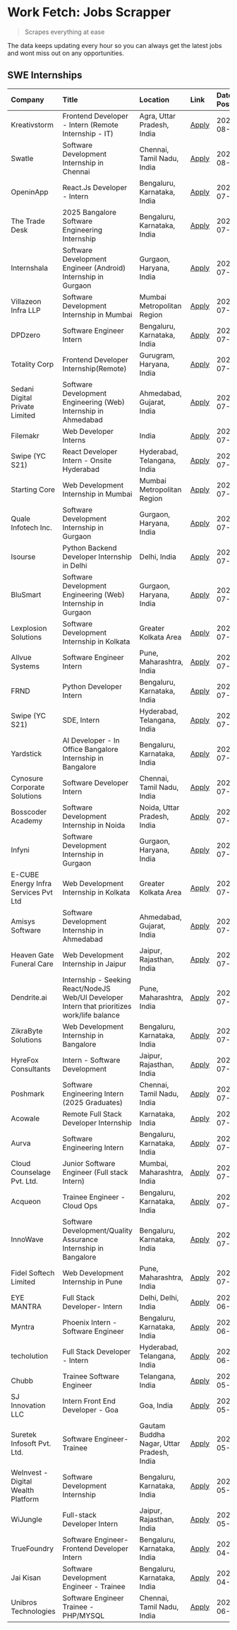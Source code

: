 # Work Fetch: Jobs Scrapper
> Scrapes everything at ease

The data keeps updating every hour so you can always get the latest jobs and wont miss out on any opportunities.

## SWE Internships
<!--START_SECTION:workfetch-->
| Company                              | Title                                                                                        | Location                                  | Link                                                                                                                                                                                                                                                                                                      | Date Posted   |
|:-------------------------------------|:---------------------------------------------------------------------------------------------|:------------------------------------------|:----------------------------------------------------------------------------------------------------------------------------------------------------------------------------------------------------------------------------------------------------------------------------------------------------------|:--------------|
| Kreativstorm                         | Frontend Developer - Intern (Remote Internship - IT)                                         | Agra, Uttar Pradesh, India                | [Apply](https://in.linkedin.com/jobs/view/frontend-developer-intern-remote-internship-it-at-kreativstorm-3990239094?position=14&pageNum=0&refId=jRipc7UsY24V6kaRMiCBeQ%3D%3D&trackingId=YL1%2FdEUfUvMHqkSChZTleQ%3D%3D&trk=public_jobs_jserp-result_search-card)                                          | 2024-08-01    |
| Swatle                               | Software Development Internship in Chennai                                                   | Chennai, Tamil Nadu, India                | [Apply](https://in.linkedin.com/jobs/view/software-development-internship-in-chennai-at-swatle-3990246717?position=23&pageNum=0&refId=jRipc7UsY24V6kaRMiCBeQ%3D%3D&trackingId=koQMxz%2FR9LYDmxZQ9twH0w%3D%3D&trk=public_jobs_jserp-result_search-card)                                                    | 2024-08-01    |
| OpeninApp                            | React.Js Developer - Intern                                                                  | Bengaluru, Karnataka, India               | [Apply](https://in.linkedin.com/jobs/view/react-js-developer-intern-at-openinapp-3987659391?position=43&pageNum=0&refId=jRipc7UsY24V6kaRMiCBeQ%3D%3D&trackingId=dHshWErGOHUoFZ83zooLSQ%3D%3D&trk=public_jobs_jserp-result_search-card)                                                                    | 2024-07-31    |
| The Trade Desk                       | 2025 Bangalore Software Engineering Internship                                               | Bengaluru, Karnataka, India               | [Apply](https://in.linkedin.com/jobs/view/2025-bangalore-software-engineering-internship-at-the-trade-desk-3987456531?position=31&pageNum=0&refId=jRipc7UsY24V6kaRMiCBeQ%3D%3D&trackingId=7gBcB5MrOd6%2F6i3oAL11Rg%3D%3D&trk=public_jobs_jserp-result_search-card)                                        | 2024-07-30    |
| Internshala                          | Software Development Engineer (Android) Internship in Gurgaon                                | Gurgaon, Haryana, India                   | [Apply](https://in.linkedin.com/jobs/view/software-development-engineer-android-internship-in-gurgaon-at-internshala-3987153031?position=42&pageNum=0&refId=jRipc7UsY24V6kaRMiCBeQ%3D%3D&trackingId=P8f%2F1zmkXrj8hXRp%2BlPagg%3D%3D&trk=public_jobs_jserp-result_search-card)                            | 2024-07-29    |
| Villazeon Infra LLP                  | Software Development Internship in Mumbai                                                    | Mumbai Metropolitan Region                | [Apply](https://in.linkedin.com/jobs/view/software-development-internship-in-mumbai-at-villazeon-infra-llp-3985431977?position=45&pageNum=0&refId=jRipc7UsY24V6kaRMiCBeQ%3D%3D&trackingId=Ao3GXlfcZtLl3PotE8LASA%3D%3D&trk=public_jobs_jserp-result_search-card)                                          | 2024-07-27    |
| DPDzero                              | Software Engineer Intern                                                                     | Bengaluru, Karnataka, India               | [Apply](https://in.linkedin.com/jobs/view/software-engineer-intern-at-dpdzero-3984918371?position=33&pageNum=0&refId=jRipc7UsY24V6kaRMiCBeQ%3D%3D&trackingId=egoqOnuIjO5ZGgKZBI3JQw%3D%3D&trk=public_jobs_jserp-result_search-card)                                                                       | 2024-07-26    |
| Totality Corp                        | Frontend Developer Internship(Remote)                                                        | Gurugram, Haryana, India                  | [Apply](https://in.linkedin.com/jobs/view/frontend-developer-internship-remote-at-totality-corp-3982253688?position=4&pageNum=0&refId=jRipc7UsY24V6kaRMiCBeQ%3D%3D&trackingId=%2BDpxP2no6HCXfksZqwuGlA%3D%3D&trk=public_jobs_jserp-result_search-card)                                                    | 2024-07-25    |
| Sedani Digital Private Limited       | Software Development Engineering (Web) Internship in Ahmedabad                               | Ahmedabad, Gujarat, India                 | [Apply](https://in.linkedin.com/jobs/view/software-development-engineering-web-internship-in-ahmedabad-at-sedani-digital-private-limited-3985017980?position=9&pageNum=0&refId=jRipc7UsY24V6kaRMiCBeQ%3D%3D&trackingId=94FAp65mtAaJZgMVnMOmaQ%3D%3D&trk=public_jobs_jserp-result_search-card)             | 2024-07-25    |
| Filemakr                             | Web Developer Interns                                                                        | India                                     | [Apply](https://in.linkedin.com/jobs/view/web-developer-interns-at-filemakr-3981227003?position=59&pageNum=0&refId=jRipc7UsY24V6kaRMiCBeQ%3D%3D&trackingId=%2F5WtvLVCokkbZfa8QpE2aA%3D%3D&trk=public_jobs_jserp-result_search-card)                                                                       | 2024-07-24    |
| Swipe (YC S21)                       | React Developer Intern - Onsite Hyderabad                                                    | Hyderabad, Telangana, India               | [Apply](https://in.linkedin.com/jobs/view/react-developer-intern-onsite-hyderabad-at-swipe-yc-s21-3981326010?position=10&pageNum=0&refId=jRipc7UsY24V6kaRMiCBeQ%3D%3D&trackingId=5zXi%2Fj%2BWQ9IVHYsqSsLp4g%3D%3D&trk=public_jobs_jserp-result_search-card)                                               | 2024-07-23    |
| Starting Core                        | Web Development Internship in Mumbai                                                         | Mumbai Metropolitan Region                | [Apply](https://in.linkedin.com/jobs/view/web-development-internship-in-mumbai-at-starting-core-3981367557?position=13&pageNum=0&refId=jRipc7UsY24V6kaRMiCBeQ%3D%3D&trackingId=DHVTw2GPB6kEfkzgPV1fRA%3D%3D&trk=public_jobs_jserp-result_search-card)                                                     | 2024-07-23    |
| Quale Infotech Inc.                  | Software Development Internship in Gurgaon                                                   | Gurgaon, Haryana, India                   | [Apply](https://in.linkedin.com/jobs/view/software-development-internship-in-gurgaon-at-quale-infotech-inc-3981372174?position=16&pageNum=0&refId=jRipc7UsY24V6kaRMiCBeQ%3D%3D&trackingId=TejSdec1JxV%2FKwtFhPr6sw%3D%3D&trk=public_jobs_jserp-result_search-card)                                        | 2024-07-23    |
| Isourse                              | Python Backend Developer Internship in Delhi                                                 | Delhi, India                              | [Apply](https://in.linkedin.com/jobs/view/python-backend-developer-internship-in-delhi-at-isourse-3981371334?position=21&pageNum=0&refId=jRipc7UsY24V6kaRMiCBeQ%3D%3D&trackingId=XOmlcPu%2BxnNkANUH%2FChxAg%3D%3D&trk=public_jobs_jserp-result_search-card)                                               | 2024-07-23    |
| BluSmart                             | Software Development Engineering (Web) Internship in Gurgaon                                 | Gurgaon, Haryana, India                   | [Apply](https://in.linkedin.com/jobs/view/software-development-engineering-web-internship-in-gurgaon-at-blusmart-3981371374?position=25&pageNum=0&refId=jRipc7UsY24V6kaRMiCBeQ%3D%3D&trackingId=qCPnEJnvlpwBida69lanCg%3D%3D&trk=public_jobs_jserp-result_search-card)                                    | 2024-07-23    |
| Lexplosion Solutions                 | Software Development Internship in Kolkata                                                   | Greater Kolkata Area                      | [Apply](https://in.linkedin.com/jobs/view/software-development-internship-in-kolkata-at-lexplosion-solutions-3981366528?position=30&pageNum=0&refId=jRipc7UsY24V6kaRMiCBeQ%3D%3D&trackingId=TyitVdWJMz4%2FNVtd0e2Gzg%3D%3D&trk=public_jobs_jserp-result_search-card)                                      | 2024-07-23    |
| Allvue Systems                       | Software Engineer Intern                                                                     | Pune, Maharashtra, India                  | [Apply](https://in.linkedin.com/jobs/view/software-engineer-intern-at-allvue-systems-3980955230?position=58&pageNum=0&refId=jRipc7UsY24V6kaRMiCBeQ%3D%3D&trackingId=7SH7wHvshEI6sxcbEFkrgA%3D%3D&trk=public_jobs_jserp-result_search-card)                                                                | 2024-07-23    |
| FRND                                 | Python Developer Intern                                                                      | Bengaluru, Karnataka, India               | [Apply](https://in.linkedin.com/jobs/view/python-developer-intern-at-frnd-3982901541?position=60&pageNum=0&refId=jRipc7UsY24V6kaRMiCBeQ%3D%3D&trackingId=f07GZ08Cy080UFXFVFMv3g%3D%3D&trk=public_jobs_jserp-result_search-card)                                                                           | 2024-07-23    |
| Swipe (YC S21)                       | SDE, Intern                                                                                  | Hyderabad, Telangana, India               | [Apply](https://in.linkedin.com/jobs/view/sde-intern-at-swipe-yc-s21-3980368092?position=40&pageNum=0&refId=jRipc7UsY24V6kaRMiCBeQ%3D%3D&trackingId=F8m7ng6a8TObzOONXRuV7w%3D%3D&trk=public_jobs_jserp-result_search-card)                                                                                | 2024-07-22    |
| Yardstick                            | AI Developer - In Office Bangalore Internship in Bangalore                                   | Bengaluru, Karnataka, India               | [Apply](https://in.linkedin.com/jobs/view/ai-developer-in-office-bangalore-internship-in-bangalore-at-yardstick-3981740317?position=46&pageNum=0&refId=jRipc7UsY24V6kaRMiCBeQ%3D%3D&trackingId=SHcrfwlSEp%2BVDM8yGfa5zA%3D%3D&trk=public_jobs_jserp-result_search-card)                                   | 2024-07-21    |
| Cynosure Corporate Solutions         | Software Developer Intern                                                                    | Chennai, Tamil Nadu, India                | [Apply](https://in.linkedin.com/jobs/view/software-developer-intern-at-cynosure-corporate-solutions-3979445794?position=27&pageNum=0&refId=jRipc7UsY24V6kaRMiCBeQ%3D%3D&trackingId=0CpH0cPYfVuZXNo%2BqNBCaQ%3D%3D&trk=public_jobs_jserp-result_search-card)                                               | 2024-07-20    |
| Bosscoder Academy                    | Software Development Internship in Noida                                                     | Noida, Uttar Pradesh, India               | [Apply](https://in.linkedin.com/jobs/view/software-development-internship-in-noida-at-bosscoder-academy-3979668791?position=5&pageNum=0&refId=jRipc7UsY24V6kaRMiCBeQ%3D%3D&trackingId=%2BaUJ3iP8jbhzioT0aQ35Kg%3D%3D&trk=public_jobs_jserp-result_search-card)                                            | 2024-07-18    |
| Infyni                               | Software Development Internship in Gurgaon                                                   | Gurgaon, Haryana, India                   | [Apply](https://in.linkedin.com/jobs/view/software-development-internship-in-gurgaon-at-infyni-3979668846?position=8&pageNum=0&refId=jRipc7UsY24V6kaRMiCBeQ%3D%3D&trackingId=kZkyQRUbEHNy3m3PEK9VIQ%3D%3D&trk=public_jobs_jserp-result_search-card)                                                       | 2024-07-18    |
| E-CUBE Energy Infra Services Pvt Ltd | Web Development Internship in Kolkata                                                        | Greater Kolkata Area                      | [Apply](https://in.linkedin.com/jobs/view/web-development-internship-in-kolkata-at-e-cube-energy-infra-services-pvt-ltd-3979668815?position=11&pageNum=0&refId=jRipc7UsY24V6kaRMiCBeQ%3D%3D&trackingId=XfmRhjkGhETtPl%2BXEpQW9Q%3D%3D&trk=public_jobs_jserp-result_search-card)                           | 2024-07-18    |
| Amisys Software                      | Software Development Internship in Ahmedabad                                                 | Ahmedabad, Gujarat, India                 | [Apply](https://in.linkedin.com/jobs/view/software-development-internship-in-ahmedabad-at-amisys-software-3979670728?position=22&pageNum=0&refId=jRipc7UsY24V6kaRMiCBeQ%3D%3D&trackingId=RQNoasO6ax7jYZM91qYmTA%3D%3D&trk=public_jobs_jserp-result_search-card)                                           | 2024-07-18    |
| Heaven Gate Funeral Care             | Web Development Internship in Jaipur                                                         | Jaipur, Rajasthan, India                  | [Apply](https://in.linkedin.com/jobs/view/web-development-internship-in-jaipur-at-heaven-gate-funeral-care-3979674387?position=38&pageNum=0&refId=jRipc7UsY24V6kaRMiCBeQ%3D%3D&trackingId=5n0nJ7Xy89tu58OMviavIQ%3D%3D&trk=public_jobs_jserp-result_search-card)                                          | 2024-07-18    |
| Dendrite.ai                          | Internship - Seeking React/NodeJS Web/UI Developer Intern that prioritizes work/life balance | Pune, Maharashtra, India                  | [Apply](https://in.linkedin.com/jobs/view/internship-seeking-react-nodejs-web-ui-developer-intern-that-prioritizes-work-life-balance-at-dendrite-ai-3979104292?position=49&pageNum=0&refId=jRipc7UsY24V6kaRMiCBeQ%3D%3D&trackingId=nXZFSLNP5KP4vDP8RVwefQ%3D%3D&trk=public_jobs_jserp-result_search-card) | 2024-07-18    |
| ZikraByte Solutions                  | Web Development Internship in Bangalore                                                      | Bengaluru, Karnataka, India               | [Apply](https://in.linkedin.com/jobs/view/web-development-internship-in-bangalore-at-zikrabyte-solutions-3978596765?position=39&pageNum=0&refId=jRipc7UsY24V6kaRMiCBeQ%3D%3D&trackingId=9t5eBcGbHGOxbr%2Fs%2BQ%2BiLQ%3D%3D&trk=public_jobs_jserp-result_search-card)                                      | 2024-07-17    |
| HyreFox Consultants                  | Intern - Software Development                                                                | Jaipur, Rajasthan, India                  | [Apply](https://in.linkedin.com/jobs/view/intern-software-development-at-hyrefox-consultants-3975991352?position=26&pageNum=0&refId=jRipc7UsY24V6kaRMiCBeQ%3D%3D&trackingId=jlj910FTdGoF9XpukBknbQ%3D%3D&trk=public_jobs_jserp-result_search-card)                                                        | 2024-07-14    |
| Poshmark                             | Software Engineering Intern (2025 Graduates)                                                 | Chennai, Tamil Nadu, India                | [Apply](https://in.linkedin.com/jobs/view/software-engineering-intern-2025-graduates-at-poshmark-3973115109?position=24&pageNum=0&refId=jRipc7UsY24V6kaRMiCBeQ%3D%3D&trackingId=cAst4FLX9zIXPROV1RD6Bg%3D%3D&trk=public_jobs_jserp-result_search-card)                                                    | 2024-07-11    |
| Acowale                              | Remote Full Stack Developer Internship                                                       | Karnataka, India                          | [Apply](https://in.linkedin.com/jobs/view/remote-full-stack-developer-internship-at-acowale-3971889398?position=3&pageNum=0&refId=jRipc7UsY24V6kaRMiCBeQ%3D%3D&trackingId=xktZjdnYxfpQ1m6X3%2BrNdw%3D%3D&trk=public_jobs_jserp-result_search-card)                                                        | 2024-07-10    |
| Aurva                                | Software Engineering Intern                                                                  | Bengaluru, Karnataka, India               | [Apply](https://in.linkedin.com/jobs/view/software-engineering-intern-at-aurva-3972234446?position=52&pageNum=0&refId=jRipc7UsY24V6kaRMiCBeQ%3D%3D&trackingId=3338PHMRxzaTHiQe4uqwnA%3D%3D&trk=public_jobs_jserp-result_search-card)                                                                      | 2024-07-10    |
| Cloud Counselage Pvt. Ltd.           | Junior Software Engineer (Full stack Intern)                                                 | Mumbai, Maharashtra, India                | [Apply](https://in.linkedin.com/jobs/view/junior-software-engineer-full-stack-intern-at-cloud-counselage-pvt-ltd-3967725851?position=19&pageNum=0&refId=jRipc7UsY24V6kaRMiCBeQ%3D%3D&trackingId=7kFR8A4zP1cNDFXN0CZ%2BPQ%3D%3D&trk=public_jobs_jserp-result_search-card)                                  | 2024-07-09    |
| Acqueon                              | Trainee Engineer - Cloud Ops                                                                 | Bengaluru, Karnataka, India               | [Apply](https://in.linkedin.com/jobs/view/trainee-engineer-cloud-ops-at-acqueon-3971538216?position=56&pageNum=0&refId=jRipc7UsY24V6kaRMiCBeQ%3D%3D&trackingId=0hQSUZRS8r3XlBjSPKOOnA%3D%3D&trk=public_jobs_jserp-result_search-card)                                                                     | 2024-07-09    |
| InnoWave                             | Software Development/Quality Assurance Internship in Bangalore                               | Bengaluru, Karnataka, India               | [Apply](https://in.linkedin.com/jobs/view/software-development-quality-assurance-internship-in-bangalore-at-innowave-3970349934?position=17&pageNum=0&refId=jRipc7UsY24V6kaRMiCBeQ%3D%3D&trackingId=CK0FmWYZ1PC7LE2APoJB7w%3D%3D&trk=public_jobs_jserp-result_search-card)                                | 2024-07-08    |
| Fidel Softech Limited                | Web Development Internship in Pune                                                           | Pune, Maharashtra, India                  | [Apply](https://in.linkedin.com/jobs/view/web-development-internship-in-pune-at-fidel-softech-limited-3965691167?position=29&pageNum=0&refId=jRipc7UsY24V6kaRMiCBeQ%3D%3D&trackingId=xfObNdWFxybSgtT0k7XH2A%3D%3D&trk=public_jobs_jserp-result_search-card)                                               | 2024-07-02    |
| EYE MANTRA                           | Full Stack Developer- Intern                                                                 | Delhi, Delhi, India                       | [Apply](https://in.linkedin.com/jobs/view/full-stack-developer-intern-at-eye-mantra-3960988037?position=15&pageNum=0&refId=jRipc7UsY24V6kaRMiCBeQ%3D%3D&trackingId=oJY%2FXhlzMuqkovGH6IRcDg%3D%3D&trk=public_jobs_jserp-result_search-card)                                                               | 2024-06-28    |
| Myntra                               | Phoenix Intern - Software Engineer                                                           | Bengaluru, Karnataka, India               | [Apply](https://in.linkedin.com/jobs/view/phoenix-intern-software-engineer-at-myntra-3947244832?position=36&pageNum=0&refId=jRipc7UsY24V6kaRMiCBeQ%3D%3D&trackingId=IRrmCqp%2BbWnJfQpiKaOZSw%3D%3D&trk=public_jobs_jserp-result_search-card)                                                              | 2024-06-12    |
| techolution                          | Full Stack Developer - Intern                                                                | Hyderabad, Telangana, India               | [Apply](https://in.linkedin.com/jobs/view/full-stack-developer-intern-at-techolution-3947911862?position=50&pageNum=0&refId=jRipc7UsY24V6kaRMiCBeQ%3D%3D&trackingId=sIECSFwIsMP0RdWzO%2ByvIg%3D%3D&trk=public_jobs_jserp-result_search-card)                                                              | 2024-06-06    |
| Chubb                                | Trainee Software Engineer                                                                    | Telangana, India                          | [Apply](https://in.linkedin.com/jobs/view/trainee-software-engineer-at-chubb-3955950075?position=35&pageNum=0&refId=jRipc7UsY24V6kaRMiCBeQ%3D%3D&trackingId=EKEsA3hLsPHSdOvyMQAKag%3D%3D&trk=public_jobs_jserp-result_search-card)                                                                        | 2024-05-27    |
| SJ Innovation LLC                    | Intern Front End Developer - Goa                                                             | Goa, India                                | [Apply](https://in.linkedin.com/jobs/view/intern-front-end-developer-goa-at-sj-innovation-llc-3931678611?position=20&pageNum=0&refId=jRipc7UsY24V6kaRMiCBeQ%3D%3D&trackingId=yMzPHlqoyy0I%2FXc1TNQuvg%3D%3D&trk=public_jobs_jserp-result_search-card)                                                     | 2024-05-24    |
| Suretek Infosoft Pvt. Ltd.           | Software Engineer-Trainee                                                                    | Gautam Buddha Nagar, Uttar Pradesh, India | [Apply](https://in.linkedin.com/jobs/view/software-engineer-trainee-at-suretek-infosoft-pvt-ltd-3916999948?position=34&pageNum=0&refId=jRipc7UsY24V6kaRMiCBeQ%3D%3D&trackingId=pHERy3CneBeGkRY59%2BOFTg%3D%3D&trk=public_jobs_jserp-result_search-card)                                                   | 2024-05-04    |
| WeInvest - Digital Wealth Platform   | Software Development Internship                                                              | Bengaluru, Karnataka, India               | [Apply](https://in.linkedin.com/jobs/view/software-development-internship-at-weinvest-digital-wealth-platform-3912867225?position=2&pageNum=0&refId=jRipc7UsY24V6kaRMiCBeQ%3D%3D&trackingId=CX0f%2BKZeqF2G2D9XK39WLg%3D%3D&trk=public_jobs_jserp-result_search-card)                                      | 2024-05-01    |
| WiJungle                             | Full-stack Developer Intern                                                                  | Jaipur, Rajasthan, India                  | [Apply](https://in.linkedin.com/jobs/view/full-stack-developer-intern-at-wijungle-3912864543?position=18&pageNum=0&refId=jRipc7UsY24V6kaRMiCBeQ%3D%3D&trackingId=RpnH7MeP2sA1x7ZVlHCepQ%3D%3D&trk=public_jobs_jserp-result_search-card)                                                                   | 2024-05-01    |
| TrueFoundry                          | Software Engineer- Frontend Developer Intern                                                 | Bengaluru, Karnataka, India               | [Apply](https://in.linkedin.com/jobs/view/software-engineer-frontend-developer-intern-at-truefoundry-3887320206?position=28&pageNum=0&refId=jRipc7UsY24V6kaRMiCBeQ%3D%3D&trackingId=4bFEB0%2B6xJh8PTXyWFA66w%3D%3D&trk=public_jobs_jserp-result_search-card)                                              | 2024-04-05    |
| Jai Kisan                            | Software Development Engineer - Trainee                                                      | Bengaluru, Karnataka, India               | [Apply](https://in.linkedin.com/jobs/view/software-development-engineer-trainee-at-jai-kisan-3913911193?position=32&pageNum=0&refId=jRipc7UsY24V6kaRMiCBeQ%3D%3D&trackingId=bAhVzas%2B8X1N3mDXJtUZaA%3D%3D&trk=public_jobs_jserp-result_search-card)                                                      | 2024-04-04    |
| Unibros Technologies                 | Software Engineer Trainee - PHP/MYSQL                                                        | Chennai, Tamil Nadu, India                | [Apply](https://in.linkedin.com/jobs/view/software-engineer-trainee-php-mysql-at-unibros-technologies-3656599241?position=51&pageNum=0&refId=jRipc7UsY24V6kaRMiCBeQ%3D%3D&trackingId=OoFUvAiS8Jll7zXpz0H1CQ%3D%3D&trk=public_jobs_jserp-result_search-card)                                               | 2023-06-12    |
<!--END_SECTION:workfetch-->
